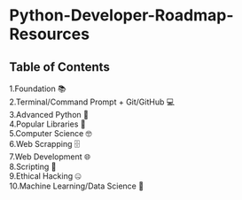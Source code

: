 # Python-Developer-Roadmap-Resources




## Table of Contents

1.Foundation 📚 <br>
2.Terminal/Command Prompt + Git/GitHub 💻<br>
3.Advanced Python 🐍<br>
4.Popular Libraries 📙<br>
5.Computer Science 🤓<br>
6.Web Scrapping 🗄️<br>
7.Web Development 🌐<br>
8.Scripting 📜<br>
9.Ethical Hacking 🤐<br>
10.Machine Learning/Data Science 🤖<br>
